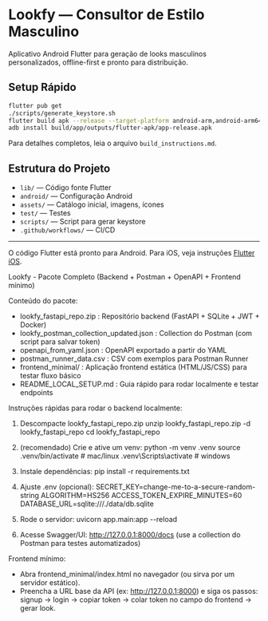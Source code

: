 # Lookfy — Consultor de Estilo Masculino

Aplicativo Android Flutter para geração de looks masculinos personalizados, offline-first e pronto para distribuição.

## Setup Rápido

```sh
flutter pub get
./scripts/generate_keystore.sh
flutter build apk --release --target-platform android-arm,android-arm64,android-x64
adb install build/app/outputs/flutter-apk/app-release.apk
```

Para detalhes completos, leia o arquivo `build_instructions.md`.

## Estrutura do Projeto

- `lib/` — Código fonte Flutter
- `android/` — Configuração Android
- `assets/` — Catálogo inicial, imagens, ícones
- `test/` — Testes
- `scripts/` — Script para gerar keystore
- `.github/workflows/` — CI/CD
---

O código Flutter está pronto para Android. Para iOS, veja instruções [Flutter iOS](https://docs.flutter.dev/platform-integration/ios).

Lookfy - Pacote Completo (Backend + Postman + OpenAPI + Frontend mínimo)

Conteúdo do pacote:
- lookfy_fastapi_repo.zip : Repositório backend (FastAPI + SQLite + JWT + Docker)
- lookfy_postman_collection_updated.json : Collection do Postman (com script para salvar token)
- openapi_from_yaml.json : OpenAPI exportado a partir do YAML
- postman_runner_data.csv : CSV com exemplos para Postman Runner
- frontend_minimal/ : Aplicação frontend estática (HTML/JS/CSS) para testar fluxo básico
- README_LOCAL_SETUP.md : Guia rápido para rodar localmente e testar endpoints

Instruções rápidas para rodar o backend localmente:

1) Descompacte lookfy_fastapi_repo.zip
   unzip lookfy_fastapi_repo.zip -d lookfy_fastapi_repo
   cd lookfy_fastapi_repo

2) (recomendado) Crie e ative um venv:
   python -m venv .venv
   source .venv/bin/activate   # mac/linux
   .venv\Scripts\activate    # windows

3) Instale dependências:
   pip install -r requirements.txt

4) Ajuste .env (opcional):
   SECRET_KEY=change-me-to-a-secure-random-string
   ALGORITHM=HS256
   ACCESS_TOKEN_EXPIRE_MINUTES=60
   DATABASE_URL=sqlite:///./data/db.sqlite

5) Rode o servidor:
   uvicorn app.main:app --reload

6) Acesse Swagger/UI: http://127.0.0.1:8000/docs
   (use a collection do Postman para testes automatizados)

Frontend mínimo:
- Abra frontend_minimal/index.html no navegador (ou sirva por um servidor estático).
- Preencha a URL base da API (ex: http://127.0.0.1:8000) e siga os passos: signup -> login -> copiar token -> colar token no campo do frontend -> gerar look.
